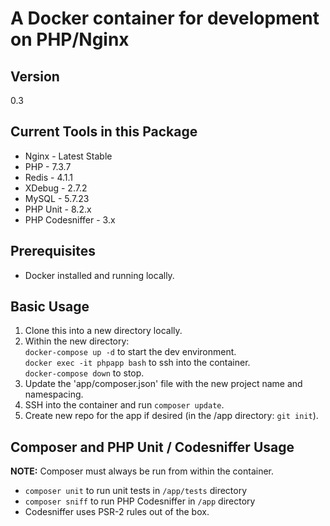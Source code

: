 # A Docker container for development on PHP/Nginx

## Version

0.3

## Current Tools in this Package

* Nginx - Latest Stable
* PHP - 7.3.7
* Redis - 4.1.1
* XDebug - 2.7.2
* MySQL - 5.7.23
* PHP Unit - 8.2.x
* PHP Codesniffer - 3.x

## Prerequisites

* Docker installed and running locally.

## Basic Usage

1. Clone this into a new directory locally.
2. Within the new directory:  
    `docker-compose up -d` to start the dev environment.  
    `docker exec -it phpapp bash` to ssh into the container.  
    `docker-compose down` to stop.
3. Update the 'app/composer.json' file with the new project name and namespacing.
4. SSH into the container and run `composer update`.
5. Create new repo for the app if desired (in the /app directory: `git init`).

## Composer and PHP Unit / Codesniffer Usage

**NOTE:** Composer must always be run from within the container.

* `composer unit` to run unit tests in `/app/tests` directory
* `composer sniff` to run PHP Codesniffer in `/app` directory
* Codesniffer uses PSR-2 rules out of the box.
